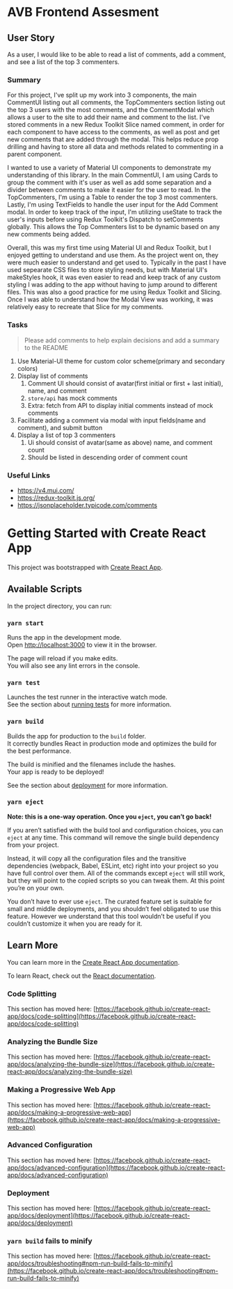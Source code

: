 
# AVB Frontend Assesment

## User Story

As a user, I would like to be able to read a list of comments, add a comment, and see a list of the top 3 commenters.

### Summary
For this project, I've split up my work into 3 components, the main CommentUI listing out all comments, the TopCommenters section listing out the top 3 users with the most comments, and the CommentModal which allows a user to the site to add their name and comment to the list. I've stored comments in a new Redux Toolkit Slice named comment, in order for each component to have access to the comments, as well as post and get new comments that are added through the modal. This helps reduce prop drilling and having to store all data and methods related to commenting in a parent component. 

I wanted to use a variety of Material UI components to demonstrate my understanding of this library. In the main CommentUI, I am using Cards to group the comment with it's user as well as add some separation and a divider between comments to make it easier for the user to read. In the TopCommenters, I'm using a Table to render the top 3 most commenters. Lastly, I'm using TextFields to handle the user input for the Add Comment modal. In order to keep track of the input, I'm utilizing useState to track the user's inputs before using Redux Toolkit's Dispatch to setComments globally. This allows the Top Commenters list to be dynamic based on any new comments being added.

Overall, this was my first time using Material UI and Redux Toolkit, but I enjoyed getting to understand and use them. As the project went on, they were much easier to understand and get used to. Typically in the past I have used sepearate CSS files to store styling needs, but with Material UI's makeStyles hook, it was even easier to read and keep track of any custom styling I was adding to the app without having to jump around to different files. This was also a good practice for me using Redux Toolkit and Slicing. Once I was able to understand how the Modal View was working, it was relatively easy to recreate that Slice for my comments. 

### Tasks

> Please add comments to help explain decisions and add a summary to the README

1) Use Material-UI theme for custom color scheme(primary and secondary colors)
2) Display list of comments
   1) Comment UI should consist of avatar(first initial or first + last initial), name, and comment
   2) `store/api` has mock comments
   3) Extra: fetch from API to display initial comments instead of mock comments
3) Facilitate adding a comment via modal with input fields(name and comment), and submit button
4) Display a list of top 3 commenters
   1) Ui should consist of avatar(same as above) name, and comment count
   2) Should be listed in descending order of comment count


### Useful Links

* https://v4.mui.com/
* https://redux-toolkit.js.org/
* https://jsonplaceholder.typicode.com/comments


# Getting Started with Create React App

This project was bootstrapped with [Create React App](https://github.com/facebook/create-react-app).

## Available Scripts

In the project directory, you can run:

### `yarn start`

Runs the app in the development mode.\
Open [http://localhost:3000](http://localhost:3000) to view it in the browser.

The page will reload if you make edits.\
You will also see any lint errors in the console.

### `yarn test`

Launches the test runner in the interactive watch mode.\
See the section about [running tests](https://facebook.github.io/create-react-app/docs/running-tests) for more information.

### `yarn build`

Builds the app for production to the `build` folder.\
It correctly bundles React in production mode and optimizes the build for the best performance.

The build is minified and the filenames include the hashes.\
Your app is ready to be deployed!

See the section about [deployment](https://facebook.github.io/create-react-app/docs/deployment) for more information.

### `yarn eject`

**Note: this is a one-way operation. Once you `eject`, you can’t go back!**

If you aren’t satisfied with the build tool and configuration choices, you can `eject` at any time. This command will remove the single build dependency from your project.

Instead, it will copy all the configuration files and the transitive dependencies (webpack, Babel, ESLint, etc) right into your project so you have full control over them. All of the commands except `eject` will still work, but they will point to the copied scripts so you can tweak them. At this point you’re on your own.

You don’t have to ever use `eject`. The curated feature set is suitable for small and middle deployments, and you shouldn’t feel obligated to use this feature. However we understand that this tool wouldn’t be useful if you couldn’t customize it when you are ready for it.

## Learn More

You can learn more in the [Create React App documentation](https://facebook.github.io/create-react-app/docs/getting-started).

To learn React, check out the [React documentation](https://reactjs.org/).

### Code Splitting

This section has moved here: [https://facebook.github.io/create-react-app/docs/code-splitting](https://facebook.github.io/create-react-app/docs/code-splitting)

### Analyzing the Bundle Size

This section has moved here: [https://facebook.github.io/create-react-app/docs/analyzing-the-bundle-size](https://facebook.github.io/create-react-app/docs/analyzing-the-bundle-size)

### Making a Progressive Web App

This section has moved here: [https://facebook.github.io/create-react-app/docs/making-a-progressive-web-app](https://facebook.github.io/create-react-app/docs/making-a-progressive-web-app)

### Advanced Configuration

This section has moved here: [https://facebook.github.io/create-react-app/docs/advanced-configuration](https://facebook.github.io/create-react-app/docs/advanced-configuration)

### Deployment

This section has moved here: [https://facebook.github.io/create-react-app/docs/deployment](https://facebook.github.io/create-react-app/docs/deployment)

### `yarn build` fails to minify

This section has moved here: [https://facebook.github.io/create-react-app/docs/troubleshooting#npm-run-build-fails-to-minify](https://facebook.github.io/create-react-app/docs/troubleshooting#npm-run-build-fails-to-minify)
